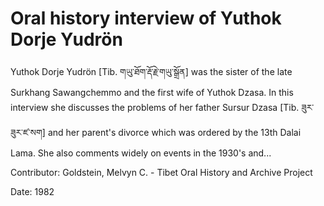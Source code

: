 # Oral history interview of Yuthok Dorje Yudrön  
Yuthok Dorje Yudrön [Tib. གཡུ་ཐོག་རྡོ་རྗེ་གཡུ་སྒྲོན] was the sister of the late Surkhang Sawangchemmo and the first wife of Yuthok Dzasa. In this interview she discusses the problems of her father Sursur Dzasa [Tib. ཟུར་ཟུར་ཛ་སག] and her parent's divorce which was ordered by the 13th Dalai Lama. She also comments widely on events in the 1930's and... 

Contributor: Goldstein, Melvyn C. - Tibet Oral History and Archive Project  

Date:
1982  

